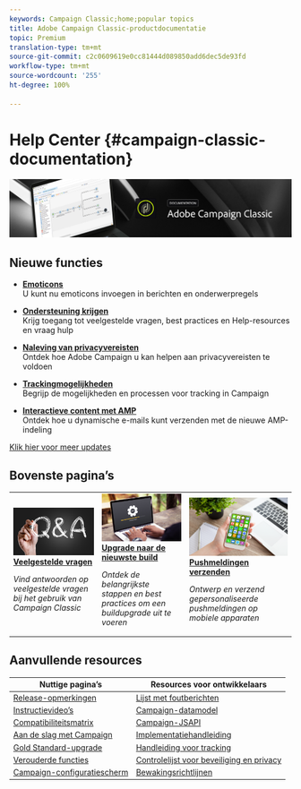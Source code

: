 ```yaml
---
keywords: Campaign Classic;home;popular topics
title: Adobe Campaign Classic-productdocumentatie
topic: Premium
translation-type: tm+mt
source-git-commit: c2c0609619e0cc81444d089850add6dec5de93fd
workflow-type: tm+mt
source-wordcount: '255'
ht-degree: 100%

---
```



# Help Center {#campaign-classic-documentation}

![](platform/using/assets/do-not-localize/banner_acc_doc.jpg)

## Nieuwe functies

* **[Emoticons](delivery/using/defining-the-email-content.md#inserting-emoticons)**<br/>
U kunt nu emoticons invoegen in berichten en onderwerpregels

* **[Ondersteuning krijgen](https://helpx.adobe.com/nl/campaign/kb/ac-support.html)**<br/>
Krijg toegang tot veelgestelde vragen, best practices en Help-resources en vraag hulp

* **[Naleving van privacyvereisten](https://helpx.adobe.com/nl/campaign/kb/campaign-privacy.html)**<br/>
Ontdek hoe Adobe Campaign u kan helpen aan privacyvereisten te voldoen

* **[Trackingmogelijkheden](https://helpx.adobe.com/nl/campaign/kb/acc-tracking.html)**<br/>
Begrijp de mogelijkheden en processen voor tracking in Campaign

* **[Interactieve content met AMP](delivery/using/defining-interactive-content.md)**<br/>
Ontdek hoe u dynamische e-mails kunt verzenden met de nieuwe AMP-indeling

[Klik hier voor meer updates](/help/rn/using/documentation-updates.md)

## Bovenste pagina’s

<table>
<tr>
  <td>
    <a href="platform/using/common-questions.md">
      <img alt="Veelgestelde vragen" src="platform/using/assets/FAQ.png"/>
    </a>
    <div>
      <a href="platform/using/common-questions.md">
    <strong>Veelgestelde vragen</strong>
    </a>
    </div>
    <p>
    <em>Vind antwoorden op veelgestelde vragen bij het gebruik van Campaign Classic</em>
    <p>
  </td>
   <td>
    <a href="https://helpx.adobe.com/nl/campaign/kb/acc-build-upgrade.html">
      <img alt="Buildupgrade" src="platform/using/assets/upgrade.png" />
    </a>
    <div>
      <a href="https://helpx.adobe.com/nl/campaign/kb/acc-build-upgrade.html">
    <strong>Upgrade naar de nieuwste build</strong>
    </a>
    </div>
    <p>
    <em>Ontdek de belangrijkste stappen en best practices om een buildupgrade uit te voeren</em>
    <p>
  </td>
  <td>
    <a href="delivery/using/creating-notifications.md">
       <img alt="Pushmeldingen" src="platform/using/assets/push.png" />
    </a>
    <div>
       <a href="delivery/using/creating-notifications.md">
    <strong>Pushmeldingen verzenden</strong>
    </a>
    </div>
    <p>
    <em>Ontwerp en verzend gepersonaliseerde pushmeldingen op mobiele apparaten</em>
    <p>
  </td>
</tr>
</table>

## Aanvullende resources

| Nuttige pagina’s | Resources voor ontwikkelaars |
|---|---|
| [Release-opmerkingen](/help/rn/using/latest-release.md) | [Lijst met foutberichten](https://docs.adobe.com/content/help/en/campaign-classic/technicalresources/error_messages/error_codes.html) |
| [Instructievideo’s](https://docs.adobe.com/content/help/nl-NL/campaign-classic-learn/tutorials/overview.html) | [Campaign-datamodel](configuration/using/about-data-model.md) |
| [Compatibiliteitsmatrix](https://helpx.adobe.com/nl/campaign/kb/compatibility-matrix.html) | [Campaign-JSAPI](https://docs.adobe.com/content/help/en/campaign-classic/technicalresources/api/p-1.html) |
| [Aan de slag met Campaign](platform/using/about-adobe-campaign-classic.md) | [Implementatiehandleiding](https://helpx.adobe.com/nl/campaign/kb/acc-implementation.html) |
| [Gold Standard-upgrade](https://helpx.adobe.com/nl/campaign/kb/gold-standard.html) | [Handleiding voor tracking](https://helpx.adobe.com/nl/campaign/kb/acc-tracking.html) |
| [Verouderde functies](https://helpx.adobe.com/nl/campaign/kb/deprecated-and-removed-features.html) | [Controlelijst voor beveiliging en privacy](https://helpx.adobe.com/nl/campaign/kb/acc-security.html) |
| [Campaign-configuratiescherm](https://docs.adobe.com/content/help/nl-NL/control-panel/using/control-panel-home.html) | [Bewakingsrichtlijnen](production/using/monitoring-guidelines.md) |
